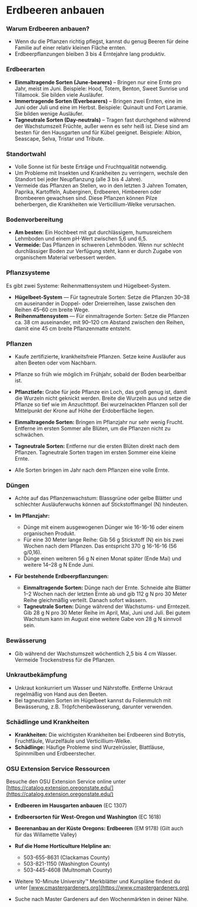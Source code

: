 # Erdbeeren anbauen

### Warum Erdbeeren anbauen?
- Wenn du die Pflanzen richtig pflegst, kannst du genug Beeren für deine Familie auf einer relativ kleinen Fläche ernten.
- Erdbeerpflanzungen bleiben 3 bis 4 Erntejahre lang produktiv.

### Erdbeerarten
- **Einmaltragende Sorten (June-bearers)** – Bringen nur eine Ernte pro Jahr, meist im Juni. Beispiele: Hood, Totem, Benton, Sweet Sunrise und Tillamook. Sie bilden viele Ausläufer.
- **Immertragende Sorten (Everbearers)** – Bringen zwei Ernten, eine im Juni oder Juli und eine im Herbst. Beispiele: Quinault und Fort Laramie. Sie bilden wenige Ausläufer.
- **Tagneutrale Sorten (Day-neutrals)** – Tragen fast durchgehend während der Wachstumszeit Früchte, außer wenn es sehr heiß ist. Diese sind am besten für den Hausgarten und für Kübel geeignet. Beispiele: Albion, Seascape, Selva, Tristar und Tribute.

### Standortwahl
- Volle Sonne ist für beste Erträge und Fruchtqualität notwendig.
- Um Probleme mit Insekten und Krankheiten zu verringern, wechsle den Standort bei jeder Neupflanzung (alle 3 bis 4 Jahre).
- Vermeide das Pflanzen an Stellen, wo in den letzten 3 Jahren Tomaten, Paprika, Kartoffeln, Auberginen, Erdbeeren, Himbeeren oder Brombeeren gewachsen sind. Diese Pflanzen können Pilze beherbergen, die Krankheiten wie Verticillium-Welke verursachen.

### Bodenvorbereitung
- **Am besten:** Ein Hochbeet mit gut durchlässigem, humusreichem Lehmboden und einem pH-Wert zwischen 5,6 und 6,5.
- **Vermeide:** Das Pflanzen in schweren Lehmböden. Wenn nur schlecht durchlässiger Boden zur Verfügung steht, kann er durch Zugabe von organischem Material verbessert werden.

### Pflanzsysteme
Es gibt zwei Systeme: Reihenmattensystem und Hügelbeet-System.

- **Hügelbeet-System** — Für tagneutrale Sorten: Setze die Pflanzen 30–38 cm auseinander in Doppel- oder Dreierreihen, lasse zwischen den Reihen 45–60 cm breite Wege.
- **Reihenmattensystem** — Für einmaltragende Sorten: Setze die Pflanzen ca. 38 cm auseinander, mit 90–120 cm Abstand zwischen den Reihen, damit eine 45 cm breite Pflanzenmatte entsteht.

### Pflanzen
- Kaufe zertifizierte, krankheitsfreie Pflanzen. Setze keine Ausläufer aus alten Beeten oder vom Nachbarn.
- Pflanze so früh wie möglich im Frühjahr, sobald der Boden bearbeitbar ist.
- **Pflanztiefe:** Grabe für jede Pflanze ein Loch, das groß genug ist, damit die Wurzeln nicht geknickt werden. Breite die Wurzeln aus und setze die Pflanze so tief wie im Anzuchttopf. Bei wurzelnackten Pflanzen soll der Mittelpunkt der Krone auf Höhe der Erdoberfläche liegen.

- **Einmaltragende Sorten:** Bringen im Pflanzjahr nur sehr wenig Frucht. Entferne im ersten Sommer alle Blüten, um die Pflanzen nicht zu schwächen.
- **Tagneutrale Sorten:** Entferne nur die ersten Blüten direkt nach dem Pflanzen. Tagneutrale Sorten tragen im ersten Sommer eine kleine Ernte.
- Alle Sorten bringen im Jahr nach dem Pflanzen eine volle Ernte.

### Düngen
- Achte auf das Pflanzenwachstum: Blassgrüne oder gelbe Blätter und schlechter Ausläuferwuchs können auf Stickstoffmangel (N) hindeuten.

- **Im Pflanzjahr:**
  - Dünge mit einem ausgewogenen Dünger wie 16-16-16 oder einem organischen Produkt.
  - Für eine 30 Meter lange Reihe: Gib 56 g Stickstoff (N) ein bis zwei Wochen nach dem Pflanzen. Das entspricht 370 g 16-16-16 (56 g/0,16).
  - Dünge einen weiteren 56 g N einen Monat später (Ende Mai) und weitere 14–28 g N Ende Juni.

- **Für bestehende Erdbeerpflanzungen:**
  - **Einmaltragende Sorten:** Dünge nach der Ernte. Schneide alte Blätter 1–2 Wochen nach der letzten Ernte ab und gib 112 g N pro 30 Meter Reihe gleichmäßig verteilt. Danach sofort wässern.
  - **Tagneutrale Sorten:** Dünge während der Wachstums- und Erntezeit. Gib 28 g N pro 30 Meter Reihe im April, Mai, Juni und Juli. Bei gutem Wachstum kann im August eine weitere Gabe von 28 g N sinnvoll sein.

### Bewässerung
- Gib während der Wachstumszeit wöchentlich 2,5 bis 4 cm Wasser. Vermeide Trockenstress für die Pflanzen.

### Unkrautbekämpfung
- Unkraut konkurriert um Wasser und Nährstoffe. Entferne Unkraut regelmäßig von Hand aus den Beeten.
- Bei tagneutralen Sorten im Hügelbeet kannst du Folienmulch mit Bewässerung, z.B. Tröpfchenbewässerung, darunter verwenden.

### Schädlinge und Krankheiten
- **Krankheiten:** Die wichtigsten Krankheiten bei Erdbeeren sind Botrytis, Fruchtfäule, Wurzelfäule und Verticillium-Welke.
- **Schädlinge:** Häufige Probleme sind Wurzelrüssler, Blattläuse, Spinnmilben und Erdbeerstecher.

### OSU Extension Service Ressourcen
Besuche den OSU Extension Service online unter [https://catalog.extension.oregonstate.edu/](https://catalog.extension.oregonstate.edu/)

- **Erdbeeren im Hausgarten anbauen** (EC 1307)
- **Erdbeersorten für West-Oregon und Washington** (EC 1618)
- **Beerenanbau an der Küste Oregons: Erdbeeren** (EM 9178) (Gilt auch für das Willamette Valley)


- **Ruf die Home Horticulture Helpline an:**
  - 503-655-8631 (Clackamas County)
  - 503-821-1150 (Washington County)
  - 503-445-4608 (Multnomah County)
- Weitere 10-Minute University™ Merkblätter und Kurspläne findest du unter [www.cmastergardeners.org](https://www.cmastergardeners.org)
- Suche nach Master Gardeners auf den Wochenmärkten in deiner Nähe.
